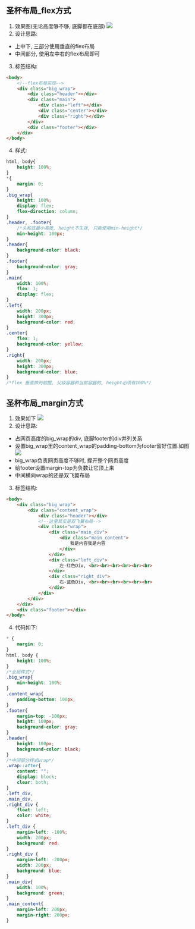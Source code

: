## 圣杯布局_flex方式
1. 效果图(无论高度够不够, 底脚都在底部)
![](/webFront/圣杯布局.png)
2. 设计思路:
* 上中下, 三部分使用垂直的flex布局
* 中间部分, 使用左中右的flex布局即可
3. 标签结构:
``` html
<body>
    <!--flex布局实现-->
    <div class="big_wrap">
        <div class="header"></div>
        <div class="main">
            <div class="left"></div>
            <div class="center"></div>
            <div class="right"></div>
        </div>
        <div class="footer"></div>
    </div>
</body>
```
4. 样式:
``` css
html, body{
    height: 100%;
}
*{
    margin: 0;
}
.big_wrap{
    height: 100%;
    display: flex;
    flex-direction: column;
}
.header, .footer{
    /*头和底最小高度, height不生效, 只能使用min-height*/
    min-height: 100px;
}
.header{
    background-color: black;
}
.footer{
    background-color: gray;
}
.main{
    width: 100%;
    flex: 1;
    display: flex;
}
.left{
    width: 200px;
    height: 300px;
    background-color: red;
}
.center{
    flex: 1;
    background-color: yellow;
}
.right{
    width: 200px;
    height: 300px;
    background-color: blue;
}
/*flex 垂直排列前提, 父级容器和当前容器的, height必须有100%*/
```
## 圣杯布局_margin方式
1. 效果如下
![](/webFront/圣杯布局.png)
2. 设计思路:
* 占网页高度的big_wrap的div, 底脚footer的div并列关系
* 设置big_wrap里的content_wrap的padding-bottom为footer留好位置.如图
![](/webFront/圣杯布局_底部留下padding.png)
* big_wrap负责网页高度不够时, 撑开整个网页高度
* 给footer设置margin-top为负数让它顶上来
* 中间横向wrap的还是双飞翼布局
3. 标签结构:
``` html
<body>
    <div class="big_wrap">
        <div class="content_wrap">
            <div class="header"></div>
            <!--这里其实是双飞翼布局-->
            <div class="wrap">
                <div class="main_div">
                    <div class="main_content">
                        我是内容我是内容
                    </div>
                </div>
                <div class="left_div">
                    左-红色Div, <br><br><br><br><br><br>
                </div>
                <div class="right_div">
                    右-蓝色Div, <br><br><br><br><br><br>
                </div>
            </div>
        </div>
    </div>
    <div class="footer"></div>
</body>
```
4. 代码如下:
``` css
* {
    margin: 0;
}
html, body {
    height: 100%;
}
/*全局样式*/
.big_wrap{
    min-height: 100%;
}
.content_wrap{
    padding-bottom: 100px;
}
.footer{
    margin-top: -100px;
    height: 100px;
    background-color: gray;
}
.header{
    height: 100px;
    background-color: black;
}
/*中间部分样式wrap*/
.wrap::after{
    content: "";
    display: block;
    clear: both;
}
.left_div,
.main_div,
.right_div {
    float: left;
    color: white;
}
.left_div {
    margin-left: -100%;
    width: 200px;
    background: red;
}
.right_div {
    margin-left: -200px;
    width: 200px;
    background: blue;
}
.main_div{
    width: 100%;
    background: green;
}
.main_content{
    margin-left: 200px;
    margin-right: 200px;
} 
```